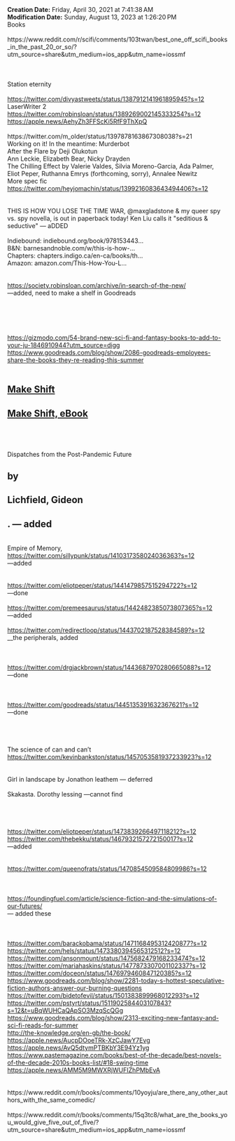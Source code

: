 <div><b>Creation Date:</b> Friday, April 30, 2021 at 7:41:38 AM<br></div>
<div><b>Modification Date:</b> Sunday, August 13, 2023 at 1:26:20 PM<br></div>
<div>Books</div>
<div><br></div>
<div>https://www.reddit.com/r/scifi/comments/103twan/best_one_off_scifi_books_in_the_past_20_or_so/?utm_source=share&amputm_medium=ios_app&amputm_name=iossmf<br></div>
<div><br></div>
<div><br></div>
<div><br></div>
<div>Station eternity<br></div>
<div><br></div>
<div><a href=https://twitter.com/divyastweets/status/1387912141961895945?s=12>https://twitter.com/divyastweets/status/1387912141961895945?s=12</a><br></div>
<div>LaserWriter 2</div>
<div><a href=https://twitter.com/robinsloan/status/1389269002145333254?s=12>https://twitter.com/robinsloan/status/1389269002145333254?s=12</a><br></div>
<div><a href=https://apple.news/AehyZh3FFScKi5RfF9ThXpQ>https://apple.news/AehyZh3FFScKi5RfF9ThXpQ</a><br></div>
<div><br></div>
<div>https://twitter.com/m_older/status/1397878163867308038?s=21<br></div>
<div>Working on it! In the meantime: Murderbot</div>
<div>After the Flare by Deji Olukotun</div>
<div>Ann Leckie, Elizabeth Bear, Nicky Drayden</div>
<div>The Chilling Effect by Valerie Valdes, Silvia Moreno-Garcia, Ada Palmer, Eliot Peper, Ruthanna Emrys (forthcoming, sorry), Annalee Newitz</div>
<div>More spec fic </div>
<div><a href=https://twitter.com/heyjomachin/status/1399216083643494406?s=12>https://twitter.com/heyjomachin/status/1399216083643494406?s=12</a><br></div>
<div><br></div>
<div><br></div>
<div>THIS IS HOW YOU LOSE THE TIME WAR, @maxgladstone &amp my queer spy vs. spy novella, is out in paperback today! Ken Liu calls it &quotseditious &amp seductive&quot — aDDED</div>
<div><br></div>
<div>Indiebound: indiebound.org/book/978153443…</div>
<div>B&ampN: barnesandnoble.com/w/this-is-how-…</div>
<div>Chapters: chapters.indigo.ca/en-ca/books/th…</div>
<div>Amazon: amazon.com/This-How-You-L…</div>
<div><br></div>
<div><br></div>
<div><a href=https://society.robinsloan.com/archive/in-search-of-the-new/>https://society.robinsloan.com/archive/in-search-of-the-new/</a><br></div>
<div>—added, need to make a shelf in Goodreads</div>
<div><br></div>
<div><br></div>
<div><br></div>
<div><br></div>
<div><br></div>
<div><a href=https://gizmodo.com/54-brand-new-sci-fi-and-fantasy-books-to-add-to-your-ju-1846910944?utm_source=digg>https://gizmodo.com/54-brand-new-sci-fi-and-fantasy-books-to-add-to-your-ju-1846910944?utm_source=digg</a><br></div>
<div><a href=https://www.goodreads.com/blog/show/2086-goodreads-employees-share-the-books-they-re-reading-this-summer>https://www.goodreads.com/blog/show/2086-goodreads-employees-share-the-books-they-re-reading-this-summer</a><br></div>
<div><br></div>
<div><u><h2>Make Shift</h2></u></div>
<div><u><h2>Make Shift, eBook</h2></u><h2><br></h2></div>
<div>Dispatches from the Post-Pandemic Future</div>
<div><h2>by </h2><h2>Lichfield, Gideon</h2><h2>. — added</h2></div>
<div><br></div>
<div>Empire of Memory,</div>
<div><a href=https://twitter.com/sillypunk/status/1410317358024036363?s=12>https://twitter.com/sillypunk/status/1410317358024036363?s=12</a><br></div>
<div>—added</div>
<div><br></div>
<div><br></div>
<div><a href=https://twitter.com/eliotpeper/status/1441479857515294722?s=12>https://twitter.com/eliotpeper/status/1441479857515294722?s=12</a><br></div>
<div>—done</div>
<div><br></div>
<div><a href=https://twitter.com/premeesaurus/status/1442482385073807365?s=12>https://twitter.com/premeesaurus/status/1442482385073807365?s=12</a><br></div>
<div>—added</div>
<div><br></div>
<div><a href=https://twitter.com/redirectloop/status/1443702187528384589?s=12>https://twitter.com/redirectloop/status/1443702187528384589?s=12</a><br></div>
<div>__the peripherals, added</div>
<div><br></div>
<div><br></div>
<div><br></div>
<div><a href=https://twitter.com/drgjackbrown/status/1443687970280665088?s=12>https://twitter.com/drgjackbrown/status/1443687970280665088?s=12</a><br></div>
<div>—done</div>
<div><br></div>
<div><br></div>
<div><br></div>
<div><a href=https://twitter.com/goodreads/status/1445135391632367621?s=12>https://twitter.com/goodreads/status/1445135391632367621?s=12</a><br></div>
<div>—done</div>
<div><br></div>
<div><br></div>
<div><br></div>
<div><br></div>
<div>The science of can and can’t<br></div>
<div><a href=https://twitter.com/kevinbankston/status/1457053581937233923?s=12>https://twitter.com/kevinbankston/status/1457053581937233923?s=12</a><br></div>
<div><br></div>
<div><br></div>
<div>Girl in landscape  by Jonathon leathem — deferred</div>
<div><br></div>
<div>Skakasta. Dorothy lessing —cannot find<br></div>
<div><br></div>
<div><br></div>
<div><br></div>
<div><br></div>
<div><a href=https://twitter.com/eliotpeper/status/1473839266497118212?s=12>https://twitter.com/eliotpeper/status/1473839266497118212?s=12</a><br></div>
<div><a href=https://twitter.com/thebekku/status/1467932157272150017?s=12>https://twitter.com/thebekku/status/1467932157272150017?s=12</a><br></div>
<div>—added</div>
<div><br></div>
<div><br></div>
<div><a href=https://twitter.com/queenofrats/status/1470854509584809986?s=12>https://twitter.com/queenofrats/status/1470854509584809986?s=12</a><br></div>
<div><br></div>
<div><br></div>
<div><br></div>
<div><a href=https://foundingfuel.com/article/science-fiction-and-the-simulations-of-our-futures/>https://foundingfuel.com/article/science-fiction-and-the-simulations-of-our-futures/</a><br></div>
<div> — added these</div>
<div><br></div>
<div><br></div>
<div><br></div>
<div><a href=https://twitter.com/barackobama/status/1471168495312420877?s=12>https://twitter.com/barackobama/status/1471168495312420877?s=12</a><br></div>
<div><a href=https://twitter.com/hels/status/1473380394565312512?s=12>https://twitter.com/hels/status/1473380394565312512?s=12</a><br></div>
<div><a href=https://twitter.com/ansonmount/status/1475682479168233474?s=12>https://twitter.com/ansonmount/status/1475682479168233474?s=12</a><br></div>
<div><a href=https://twitter.com/mariahaskins/status/1477873307001102337?s=12>https://twitter.com/mariahaskins/status/1477873307001102337?s=12</a><br></div>
<div><a href=https://twitter.com/doceon/status/1476979460847120385?s=12>https://twitter.com/doceon/status/1476979460847120385?s=12</a><br></div>
<div><a href=https://www.goodreads.com/blog/show/2281-today-s-hottest-speculative-fiction-authors-answer-our-burning-questions>https://www.goodreads.com/blog/show/2281-today-s-hottest-speculative-fiction-authors-answer-our-burning-questions</a><br></div>
<div><a href=https://twitter.com/bidetofevil/status/1501383899968012293?s=12>https://twitter.com/bidetofevil/status/1501383899968012293?s=12</a><br></div>
<div><a href=https://twitter.com/pstyrt/status/1511902584403107843?s=12&t=uBqWUHCaQApSO3MzqScQGg>https://twitter.com/pstyrt/status/1511902584403107843?s=12&t=uBqWUHCaQApSO3MzqScQGg</a><br></div>
<div><a href=https://www.goodreads.com/blog/show/2313-exciting-new-fantasy-and-sci-fi-reads-for-summer>https://www.goodreads.com/blog/show/2313-exciting-new-fantasy-and-sci-fi-reads-for-summer</a><br></div>
<div><a href=http://the-knowledge.org/en-gb/the-book/>http://the-knowledge.org/en-gb/the-book/</a><br></div>
<div><a href=https://apple.news/AucpDOoeTRk-XzCJawY7Evg>https://apple.news/AucpDOoeTRk-XzCJawY7Evg</a><br></div>
<div><a href=https://apple.news/AvQ5dtymPTBKbY3E94Yz1yg>https://apple.news/AvQ5dtymPTBKbY3E94Yz1yg</a><br></div>
<div><a href=https://www.pastemagazine.com/books/best-of-the-decade/best-novels-of-the-decade-2010s-books-list/#18-swing-time>https://www.pastemagazine.com/books/best-of-the-decade/best-novels-of-the-decade-2010s-books-list/#18-swing-time</a><br></div>
<div><a href=https://apple.news/AMM5M9MWXRjWUFIZhPMbEvA>https://apple.news/AMM5M9MWXRjWUFIZhPMbEvA</a><br></div>
<div><br></div>
<div><br></div>
<div>https://www.reddit.com/r/books/comments/10yoyju/are_there_any_other_authors_with_the_same_comedic/<br></div>
<div><br></div>
<div>https://www.reddit.com/r/books/comments/15q3tc8/what_are_the_books_you_would_give_five_out_of_five/?utm_source=share&amputm_medium=ios_app&amputm_name=iossmf</div>

